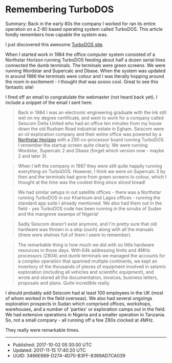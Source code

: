 # Remembering TurboDOS

Summary: Back in the early 80s the company I worked for ran its entire
operation on a Z-80 based operating system called TurboDOS. This
article fondly remembers how capable the system was.

I just discovered this awesome [TurboDOS
site](http://www.cpm8680.com/turbodos/).

When I started work in 1984 the office computer system consisted of a
Northstar Horizon running TurboDOS feeding about half a dozen serial
lines connected the dumb terminals. The terminals were green
screens. We were running Wordstar and Supercalc and Dbase. When the
system was updated in around 1986 the terminals were colour and I was
literally hopping around the room in excitement - I thought *that* was
soooo cool. Great to see this fantastic site!

I fired off an email to congratulate the webmaster (not heard back
yet). I include a snippet of the email I sent here:

>Back in 1984 I was an electronic engineering graduate with the ink
>still wet on my degree certificate, and went to work for a company
>called Seiscom Delta United who had an office ten minutes from my
>house down the old Rusham Road industrial estate in Egham. Seiscom
>were an oil exploration company and their entire office was powered
>by a [Northstar
>Horizon](https://en.wikipedia.org/wiki/NorthStar_Horizon) with a Z80
>co-processor board running TurboDOS. I remember the startup screen
>quite clearly. We were running Wordstar, Supercalc 2 and Dbase
>(forget which version now - maybe 2 and later 3).

>When I left the company in 1987 they were still quite happily running
>everything on TurboDOS. However, I think we were on Supercalc 3 by
>then and the terminals had gone from green screens to colour, which I
>thought at the time was the coolest thing since sliced bread!

>We had similar setups in out satellite offices - there was a
>Northstar running TurboDOS in our Khartoum and Lagos offices -
>running the standard app suite I already mentioned. We also had them
>out in the field - yes TurboDOS code has been running in the scrubs
>of Sudan and the mangrove swamps of Nigeria!

>Sadly Seiscom doesn't exist anymore, and I'm pretty sure that old
>hardware was thrown in a skip (ouch) along with all the manuals
>(there were shelves full of them I seem to remember).

>The remarkable thing is how much we did with so little hardware
>resources in those days. With 64k addressing limits and 4MHz
>processors (Z80A) and dumb terminals we managed the accounts for a
>complex operation that spanned multiple continents, we kept an
>inventory of the thousands of pieces of equipment involved in seismic
>exploration (including all vehicles and scientific equipment), and
>wrote and stored all the documentation, invoices, business letters,
>proposals and plans. Quite incredible really.

I should probably add Seiscom had at least 100 employees in the UK
(most of whom worked in the field overseas). We also had several
ongoings exploration prospects in Sudan which comprised offices,
workshops, warehouses, and a number of 'parties' or exploration camps
out in the field. We had extensive operations in Nigeria and a smaller
operation in Tanzania. So, not a small company - all running off a few
Z80s clocked at 4MHz. 

They really were remarkable times.

---
* Published: 2017-10-02 05:30:00 UTC 
* Updated: 2017-11-15 17:40:20 UTC
* UUID: 3466E689-D274-4D70-B3FF-8369AD7CA039


